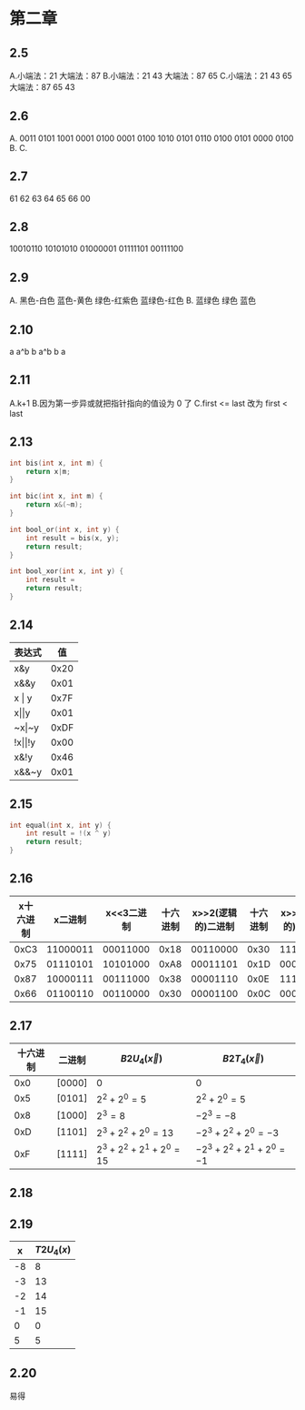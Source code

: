 # 第二章
## 2.5
A.小端法：21 大端法：87
B.小端法：21 43 大端法：87 65
C.小端法：21 43 65 大端法：87 65 43
## 2.6
A. 0011 0101 1001 0001 0100 0001
0100 1010 0101 0110 0100 0101 0000 0100
B. 
C.
## 2.7
61 62 63 64 65 66 00
## 2.8
10010110
10101010
01000001
01111101
00111100
## 2.9
A.
黑色-白色
蓝色-黄色
绿色-红紫色
蓝绿色-红色
B.
蓝绿色
绿色
蓝色
## 2.10
a a^b
b a^b
b a
## 2.11
A.k+1
B.因为第一步异或就把指针指向的值设为 0 了
C.first <= last 改为 first < last
## 2.13
```c
int bis(int x, int m) {
	return x|m;
}

int bic(int x, int m) {
	return x&(~m);
}

int bool_or(int x, int y) {
	int result = bis(x, y);
	return result;
}

int bool_xor(int x, int y) {
	int result = 
	return result;
}
```
## 2.14
| 表达式   | 值   |
| -------- | ---- |
| x&y      | 0x20 |
| x&&y     | 0x01 |
| x \| y   | 0x7F |
| x\|\|y   | 0x01 |
| ~x\|~y   | 0xDF |
| !x\|\|!y | 0x00 |
| x&!y     |0x46|
|x&&~y|0x01|
## 2.15
```c
int equal(int x, int y) {
	int result = !(x ^ y)
	return result;  
}
```

## 2.16
| x十六进制    | x二进制   | x<<3二进制   | 十六进制   | x>>2(逻辑的)二进制   | 十六进制   | x>>2(算数的)二进制   | 十六进制   |
| ---- | --- | --- | --- | --- | --- | --- | --- |
| 0xC3 | 11000011    | 00011000    | 0x18    | 00110000    | 0x30    | 11110000    | 0xF0    |
| 0x75 | 01110101    | 10101000    | 0xA8    | 00011101    | 0x1D    | 00011101    | 0x1D    |
| 0x87     |10000111     | 00111000    | 0x38    | 00001110    | 0x0E    | 11111110    | 0xFE    |
| 0x66     | 01100110    | 00110000    | 0x30    | 00001100    | 0x0C    |00001100     | 0x0C    |
## 2.17
| 十六进制 | 二进制 | $B2U_4(\vec{x})$     | $B2T_4(\vec{x})$      |
| -------- | ------ | -------------------- | --------------------- |
| 0x0      | [0000] | 0                    | 0                     |
| 0x5      | [0101] | $2^2+2^0=5$          | $2^2+2^0=5$           |
| 0x8      | [1000] | $2^3=8$              | $-2^3=-8$             |
| 0xD      | [1101] | $2^3+2^2+2^0=13$     | $-2^3+2^2+2^0=-3$     |
| 0xF      | [1111] | $2^3+2^2+2^1+2^0=15$ | $-2^3+2^2+2^1+2^0=-1$ |
## 2.18
## 2.19
| x   | $T2U_4(x)$ |
| --- | ---------- |
| -8  | 8          |
| -3  | 13         |
| -2  | 14         |
| -1  | 15         |
| 0   | 0          |
| 5    | 5           |
## 2.20
易得
